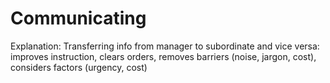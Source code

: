 # Communicating

Explanation: Transferring info from manager to subordinate and vice versa: improves instruction, clears orders, removes barriers (noise, jargon, cost), considers factors (urgency, cost)